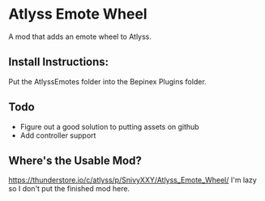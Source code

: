 # Atlyss Emote Wheel
A mod that adds an emote wheel to Atlyss. 

## Install Instructions:
Put the AtlyssEmotes folder into the Bepinex Plugins folder.

## Todo
- Figure out a good solution to putting assets on github
- Add controller support

## Where's the Usable Mod?
https://thunderstore.io/c/atlyss/p/SnivyXXY/Atlyss_Emote_Wheel/
I'm lazy so I don't put the finished mod here.
